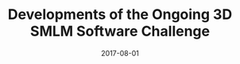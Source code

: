 ---
title: "Developments of the Ongoing 3D SMLM Software Challenge"
collection: publications
permalink: /publication/2017-08-01-Developments-of-the-Ongoing-3D-SMLM-Software-Challenge
category: 'abstract'
date: 2017-08-01
venue: 'Seventh Single Molecule Localization Microscopy Symposium (SMLMS&apos;17)'
citation: ' Thanh-an Pham,  Daniel Sage,  Seamus Holden, &quot;Developments of the Ongoing 3D SMLM Software Challenge.&quot; Seventh Single Molecule Localization Microscopy Symposium (SMLMS&amp;apos;17), 2017.'
---